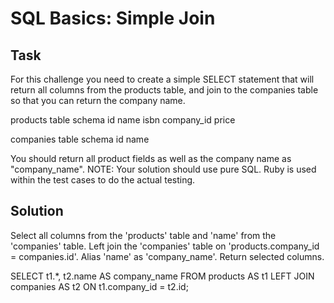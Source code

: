 # SQL Basics: Simple Join

## Task
For this challenge you need to create a simple SELECT statement that will return all columns from the products table, and join to the companies table so that you can return the company name.

products table schema
id
name
isbn
company_id
price

companies table schema
id
name

You should return all product fields as well as the company name as "company_name".
NOTE: Your solution should use pure SQL. Ruby is used within the test cases to do the actual testing.


## Solution
Select all columns from the 'products' table and 'name' from the 'companies' table.
Left join the 'companies' table on 'products.company_id = companies.id'.
Alias 'name' as 'company_name'.
Return selected columns.

SELECT
  t1.*,
  t2.name AS company_name
FROM products AS t1
LEFT JOIN companies AS t2
ON t1.company_id = t2.id;
